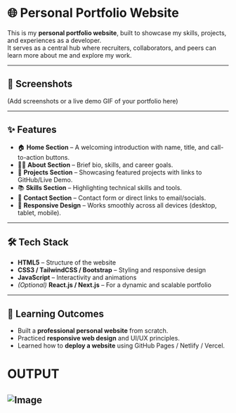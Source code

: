 # 🌐 Personal Portfolio Website  

This is my **personal portfolio website**, built to showcase my skills, projects, and experiences as a developer.  
It serves as a central hub where recruiters, collaborators, and peers can learn more about me and explore my work.  

---

## 📸 Screenshots  
(Add screenshots or a live demo GIF of your portfolio here)  

---

## ✨ Features  
- 🏠 **Home Section** – A welcoming introduction with name, title, and call-to-action buttons.  
- 👩‍💻 **About Section** – Brief bio, skills, and career goals.  
- 💼 **Projects Section** – Showcasing featured projects with links to GitHub/Live Demo.  
- 📚 **Skills Section** – Highlighting technical skills and tools.  
- 📩 **Contact Section** – Contact form or direct links to email/socials.  
- 📱 **Responsive Design** – Works smoothly across all devices (desktop, tablet, mobile).  

---

## 🛠️ Tech Stack  
- **HTML5** – Structure of the website  
- **CSS3 / TailwindCSS / Bootstrap** – Styling and responsive design  
- **JavaScript** – Interactivity and animations  
- *(Optional)* **React.js / Next.js** – For a dynamic and scalable portfolio  

---

## 🎯 Learning Outcomes  
- Built a **professional personal website** from scratch.  
- Practiced **responsive web design** and UI/UX principles.  
- Learned how to **deploy a website** using GitHub Pages / Netlify / Vercel.  
# OUTPUT
![Image](https://github.com/user-attachments/assets/b9c61bab-4180-4647-a59d-c8ce604bf915)
---


